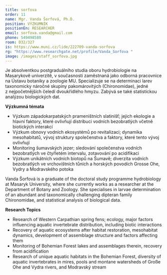```yaml
---
title: sorfova
order: 11
name: Mgr. Vanda Šorfová, Ph.D.
position: VÝZKUMNÍK
positionEn: RESEARCHER
email: sorfova.vanda@gmail.com
phone: 549498580
room: D32/327
is: https://www.muni.cz/lide/222709-vanda-sorfova
rg: "https://www.researchgate.net/profile/Vanda_Sorfova "
image: /images/staff_sorfova.jpg
---
```

<div class="cz">

Je absolventkou postgraduálního studia oboru hydrobiologie na Masarykově univerzitě, v současnosti
 zaměstnaná jako odborná pracovnice na Ústavu botaniky a zoologie MU. Specializuje se na
 determinaci larev taxonomicky náročné skupiny pakomárovitých (Chironomidae), jedné
 z nejpočetnějších čeledí dvoukřídlého hmyzu. Zabývá se také statistickou analýzou biologických dat.

**Výzkumná témata**

* Výzkum západokarpatských prameništních slatinišť; jejich ekologie a hlavní faktory, které
  ovlivňují distribuci vodních bezobratlých včetně biotických interakcí
* Výzkum obnovy vodních ekosystémů po revitalizaci; dynamika mesohabitatů, vývoj struktury
  společenstva a faktory, které tento vývoj ovlivňují
* Monitoring šumavských jezer; sledování společenstva vodních bezobratlých ve čtyřletém
  intervalu, zotavování po acidifikaci
* Výzkum unikátních vodních biotopů na Šumavě; diverzita vodních bezobratlých ve vrchovištních tůních a horských povodích Grosse Ohe, Vydry a Modravského potoka

</div>

<div class="en">

Vanda Šorfová is a graduate of the doctoral study programme hydrobiology at Masaryk University, where she currently works as a researcher at the Department of Botany and Zoology. She specialises in larvae determination of an abundant and taxonomically challenging dipteran family Chironomidae, and statistical analysis of biological data.

**Research Topics**

* Research of Western Carpathian spring fens; ecology, major factors influencing aquatic invertebrate distribution, including biotic interactions
* Recovery of aquatic ecosystems after habitat restoration, mesohabitat dynamics, development of assemblage structure and factors affecting them
* Monitoring of Bohemian Forest lakes and assemblages therein, recovery from acidification
* Research of unique aquatic habitats in the Bohemian Forest, diversity of aquatic invertebrates in mires, pools and montane watersheds of Große Ohe and Vydra rivers, and Modravský stream

</div>